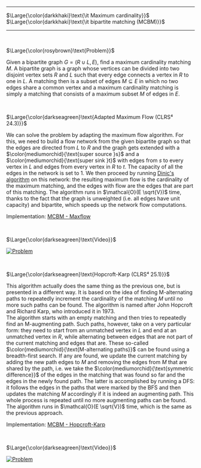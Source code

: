 _____________________________________
$\Large{\color{darkkhaki}\text{\it Maximum cardinality}}$  
$\Large{\color{darkkhaki}\text{\it bipartite matching (MCBM)}}$  
_____________________________________

<br/>

$\Large{\color{rosybrown}\text{Problem}}$

Given a bipartite graph $G = (R \cup L, E)$, find a maximum cardinality matching $M$. A bipartite graph is a graph whose vertices can be divided into two disjoint vertex sets $R$ and $L$ such that every edge connects a vertex in $R$ to one in $L$. A matching then is a subset of edges $M \subseteq E$ in which no two edges share a common vertex and a maximum cardinality matching is simply a matching that consists of a maximum subset $M$ of edges in $E$.

<br/>

$\Large{\color{darkseagreen}\text{Adapted Maximum Flow (CLRS⁴ 24.3)}}$  

We can solve the problem by adapting the maximum flow algorithm. For this, we need to build a flow network from the given bipartite graph so that the edges are directed from $L$ to $R$ and the graph gets extended with a $\color{mediumorchid}{\text{super source }s}$ and a $\color{mediumorchid}{\text{super sink }t}$ with edges from $s$ to every vertex in $L$ and edges from every vertex in $R$ to $t$. The capacity of all the edges in the network is set to 1. We then proceed by running [Dinic's algorithm](../MF-ford-fulkerson/ffm-3.c) on this network: the resulting maximum flow is the cardinality of the maximum matching, and the edges with flow are the edges that are part of this matching. The algorithm runs in $\mathcal{O}(E \sqrt{V})$ time, thanks to the fact that the graph is unweighted (i.e. all edges have unit capacity) and bipartite, which speeds up the network flow computations.

Implementation: [MCBM - Maxflow](https://github.com/pl3onasm/AADS/blob/main/algorithms/graphs/MCBM-unweighted/mcbm-1.c)

<br/>

$\Large{\color{darkseagreen}\text{Video}}$

[![Problem](https://img.youtube.com/vi/GhjwOiJ4SqU/0.jpg)](https://www.youtube.com/watch?v=GhjwOiJ4SqU)

<br/>

$\Large{\color{darkseagreen}\text{Hopcroft-Karp (CLRS⁴ 25.1)}}$

This algorithm actually does the same thing as the previous one, but is presented in a different way. It is based on the idea of finding M-alternating paths to repeatedly increment the cardinality of the matching $M$ until no more such paths can be found. The algorithm is named after John Hopcroft and Richard Karp, who introduced it in 1973.  
The algorithm starts with an empty matching and then tries to repeatedly find an M-augmenting path. Such paths, however, take on a very particular form: they need to start from an unmatched vertex in $L$ and end at an unmatched vertex in $R$, while alternating between edges that are not part of the current matching and edges that are. These so-called $\color{mediumorchid}{\text{M-alternating paths}}$ can be found using a breadth-first search. If any are found, we update the current matching by adding the new path edges to $M$ and removing the edges from $M$ that are shared by the path, i.e. we take the $\color{mediumorchid}{\text{symmetric difference}}$ of the edges in the matching that was found so far and the edges in the newly found path. The latter is accomplished by running a DFS: it follows the edges in the paths that were marked by the BFS and then updates the matching $M$ accordingly if it is indeed an augmenting path. This whole process is repeated until no more augmenting paths can be found. The algorithm runs in $\mathcal{O}(E \sqrt{V})$ time, which is the same as the previous approach.

Implementation: [MCBM - Hopcroft-Karp](https://github.com/pl3onasm/AADS/blob/main/algorithms/graphs/MCBM-unweighted/mcbm-2.c)

<br/>

$\Large{\color{darkseagreen}\text{Video}}$

[![Problem](https://img.youtube.com/vi/CSUEVu-qUgM/0.jpg)](https://www.youtube.com/watch?v=CSUEVu-qUgM)
